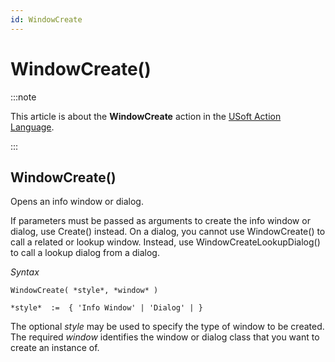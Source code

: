 ```yaml
---
id: WindowCreate
---
```


# WindowCreate()




:::note

This article is about the **WindowCreate** action in the [USoft Action Language](/docs/Task_flow/Action_Language_reference/USoft_Action_Language.md).

:::

## **WindowCreate()**

Opens an info window or dialog.

If parameters must be passed as arguments to create the info window or dialog, use Create() instead. On a dialog, you cannot use WindowCreate() to call a related or lookup window. Instead, use WindowCreateLookupDialog() to call a lookup dialog from a dialog.

*Syntax*

```
WindowCreate( *style*, *window* )

*style*  :=  { 'Info Window' | 'Dialog' | }
```

The optional *style* may be used to specify the type of window to be created. The required *window* identifies the window or dialog class that you want to create an instance of.
